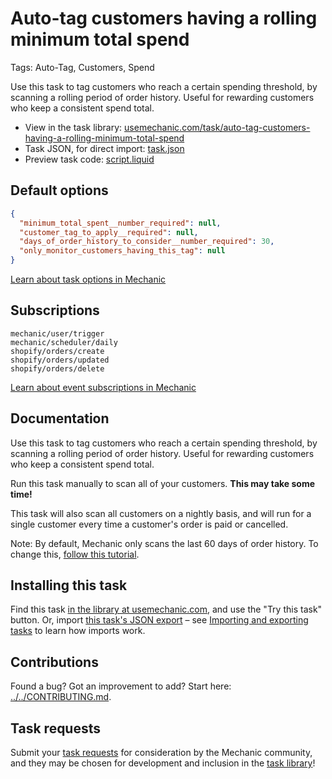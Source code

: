 # Auto-tag customers having a rolling minimum total spend

Tags: Auto-Tag, Customers, Spend

Use this task to tag customers who reach a certain spending threshold, by scanning a rolling period of order history. Useful for rewarding customers who keep a consistent spend total.

* View in the task library: [usemechanic.com/task/auto-tag-customers-having-a-rolling-minimum-total-spend](https://usemechanic.com/task/auto-tag-customers-having-a-rolling-minimum-total-spend)
* Task JSON, for direct import: [task.json](../../tasks/auto-tag-customers-having-a-rolling-minimum-total-spend.json)
* Preview task code: [script.liquid](./script.liquid)

## Default options

```json
{
  "minimum_total_spent__number_required": null,
  "customer_tag_to_apply__required": null,
  "days_of_order_history_to_consider__number_required": 30,
  "only_monitor_customers_having_this_tag": null
}
```

[Learn about task options in Mechanic](https://docs.usemechanic.com/article/471-task-options)

## Subscriptions

```liquid
mechanic/user/trigger
mechanic/scheduler/daily
shopify/orders/create
shopify/orders/updated
shopify/orders/delete
```

[Learn about event subscriptions in Mechanic](https://docs.usemechanic.com/article/408-subscriptions)

## Documentation

Use this task to tag customers who reach a certain spending threshold, by scanning a rolling period of order history. Useful for rewarding customers who keep a consistent spend total.

Run this task manually to scan all of your customers. **This may take some time!**

This task will also scan all customers on a nightly basis, and will run for a single customer every time a customer's order is paid or cancelled.

Note: By default, Mechanic only scans the last 60 days of order history. To change this, [follow this tutorial](https://help.usemechanic.com/tutorials/enabling-read_all_orders).

## Installing this task

Find this task [in the library at usemechanic.com](https://usemechanic.com/task/auto-tag-customers-having-a-rolling-minimum-total-spend), and use the "Try this task" button. Or, import [this task's JSON export](../../tasks/auto-tag-customers-having-a-rolling-minimum-total-spend.json) – see [Importing and exporting tasks](https://docs.usemechanic.com/article/505-importing-and-exporting-tasks) to learn how imports work.

## Contributions

Found a bug? Got an improvement to add? Start here: [../../CONTRIBUTING.md](../../CONTRIBUTING.md).

## Task requests

Submit your [task requests](https://mechanic.canny.io/task-requests) for consideration by the Mechanic community, and they may be chosen for development and inclusion in the [task library](https://tasks.mechanic.dev/)!
